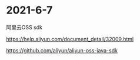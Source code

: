 # 2021-6-7

阿里云OSS sdk

https://help.aliyun.com/document_detail/32009.html

https://github.com/aliyun/aliyun-oss-java-sdk
